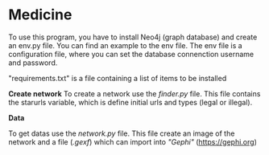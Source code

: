 # Medicine

To use this program, you have to install Neo4j (graph database) and create an env.py file. You can find an example to the env file.
The env file is a configuration file, where you can set the database connenction username and password.

"requirements.txt" is a file containing a list of items to be installed

**Create network**
To create a network use the *finder.py* file. This file contains the starurls variable, which is define initial urls and types (legal or illegal).
 
**Data**

To get datas use the *network.py* file. This file create an image of the network and a file (*.gexf*) which can import into *"Gephi"* (https://gephi.org)
